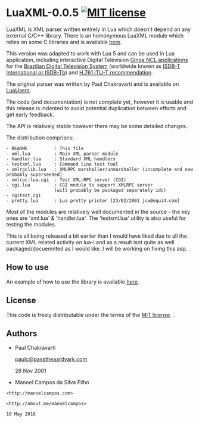 
# LuaXML-0.0.5 [![MIT license](http://img.shields.io/badge/license-MIT-brightgreen.svg)](http://opensource.org/licenses/MIT)

LuaXML is XML parser written entirely in Lua which doesn't depend on any external C/C++ library. There is an homonymous LuaXML module which relies on some C libraries and is available [here](https://github.com/LuaDist/luaxml).

This version was adapted to work with Lua 5 and can be used in Lua application, including
interactive Digital Television [Ginga NCL applications](http://gingancl.org.br/en) for the [Brazilian Digital Television System](http://forumsbtvd.org.br) 
(worldwide known as [ISDB-T International or ISDB-Tb](https://en.wikipedia.org/wiki/ISDB-T_International)) and [H.761 ITU-T recommendation](https://www.itu.int/rec/T-REC-H.761).

The original parser was written by Paul Chakravarti and is available on [LuaUsers](http://lua-users.org/wiki/LuaXml).

The code (and documentation) is not complete yet, however it is usable and this release is indented to avoid potential duplication between efforts and get early feedback.

The API is relatively stable however there may be some detailed changes.

The distribution comprises:

    - README          : This file
    - xml.lua         : Main XML parser module
    - handler.lua     : Standard XML handlers
    - testxml.lua     : Command line test tool
    - xmlrpclib.lua   : XMLRPC marshaller/unmarshaller (incomplete and now probably superseeded)
    - xmlrpc-lua.cgi  : Test XML-RPC server (CGI)
    - cgi.lua         : CGI module to support XMLRPC server
                      (will probably be packaged separately idc)
    - cgitest.cgi     
    - pretty.lua      : Lua pretty printer [23/02/2001 jcw@equi4.com]

Most of the modules are relatively well documented in the source - the key ones are 'xml.lua' & 'handler.lua'. The 'testxml.lua' utility is also useful for testing the modules.

This is all being released a bit earlier than I would have liked due to all the current XML related activity on lua-l and as a result isnt
quite as well packaged/docuemnted as I would like. I will be working on fixing this asp.

How to use
----------

An example of how to use the library is available [here](example).

License
-------
This code is freely distributable under the terms of the [MIT license](LICENSE).

Authors
-------
  - Paul Chakravarti
    
    paulc@passtheaardvark.com
	
	28 Nov 2001
	
  -  Manoel Campos da Silva Filho
  
	<http://manoelcampos.com>
	
	<http://about.me/manoelcampos>
		
    10 May 2016
